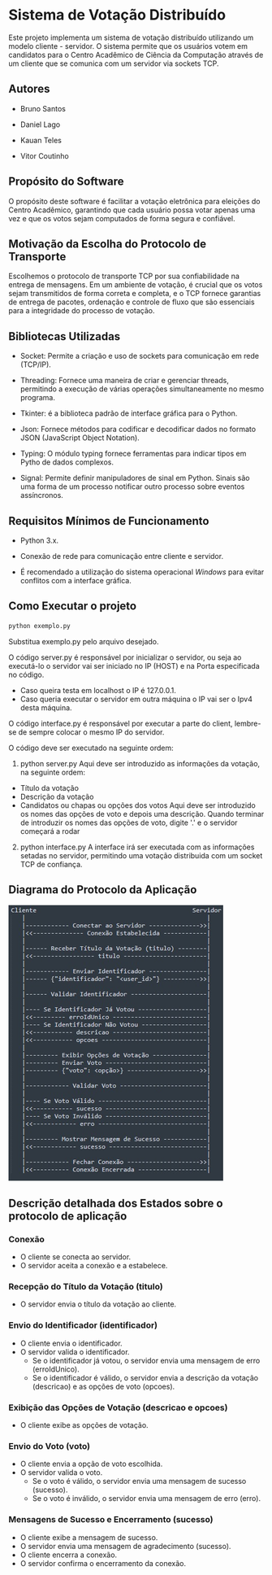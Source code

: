 # Sistema de Votação Distribuído
Este projeto implementa um sistema de votação distribuído utilizando um modelo 
cliente - servidor. O sistema permite que os usuários votem em candidatos para o Centro Acadêmico de Ciência da Computação através de um cliente que se comunica com um servidor via sockets TCP.
  
## Autores

- Bruno Santos

- Daniel Lago

- Kauan Teles

- Vitor Coutinho

## Propósito do Software

O propósito deste software é facilitar a votação eletrônica para eleições do Centro Acadêmico, garantindo que cada usuário possa votar apenas uma vez e que os votos sejam computados de forma segura e confiável.  

## Motivação da Escolha do Protocolo de Transporte

Escolhemos o protocolo de transporte TCP por sua confiabilidade na entrega de mensagens. Em um ambiente de votação, é crucial que os votos sejam transmitidos de forma correta e completa, e o TCP fornece garantias de entrega de pacotes, ordenação e controle de fluxo que são essenciais para a integridade do processo de votação.

## Bibliotecas Utilizadas

- Socket: Permite a criação e uso de sockets para comunicação em rede (TCP/IP).

- Threading: Fornece uma maneira de criar e gerenciar threads, permitindo a execução de várias operações simultaneamente no mesmo programa.

- Tkinter: é a biblioteca padrão de interface gráfica para o Python.

- Json: Fornece métodos para codificar e decodificar dados no formato JSON (JavaScript Object Notation).

- Typing: O módulo typing fornece ferramentas para indicar tipos em Pytho de dados complexos.

- Signal: Permite definir manipuladores de sinal em Python. Sinais são uma forma de um processo notificar outro processo sobre eventos assíncronos.

## Requisitos Mínimos de Funcionamento

- Python 3.x.

- Conexão de rede para comunicação entre cliente e servidor.

- É recomendado a utilização do sistema operacional _Windows_ para evitar conflitos com a interface gráfica.

## Como Executar o projeto

```bash
python exemplo.py
```
Substitua exemplo.py pelo arquivo desejado.

O código server.py é responsável por inicializar o servidor, ou seja ao executá-lo o servidor vai ser iniciado no IP (HOST) e na Porta especificada no código.
  - Caso queira testa em localhost o IP é 127.0.0.1.
  - Caso queria executar o servidor em outra máquina o IP vai ser o Ipv4 desta máquina.

O código interface.py é responsável por executar a parte do client, lembre-se de sempre colocar o mesmo IP do servidor.

O código deve ser executado na seguinte ordem:
1) python server.py
Aqui deve ser introduzido as informações da votação, na seguinte ordem:
- Título da votação
- Descrição da votação
- Candidatos ou chapas ou opções dos votos
Aqui deve ser introduzido os nomes das opções de voto e depois uma descrição. Quando terminar de introduzir os nomes das opções de voto, digite '.' e o servidor começará a rodar
2) python interface.py
A interface irá ser executada com as informações setadas no servidor, permitindo uma votação distribuida com um socket TCP de confiança.


## Diagrama do Protocolo da Aplicação
![Camada de aplicação](Aplicação.jpeg)

## Descrição detalhada dos Estados sobre o protocolo de aplicação

### Conexão

- O cliente se conecta ao servidor.
- O servidor aceita a conexão e a estabelece.

### Recepção do Título da Votação (titulo)

- O servidor envia o título da votação ao cliente.

### Envio do Identificador (identificador)

- O cliente envia o identificador.
- O servidor valida o identificador.
  - Se o identificador já votou, o servidor envia uma mensagem de erro (erroIdUnico).
  - Se o identificador é válido, o servidor envia a descrição da votação (descricao) e as opções de voto (opcoes).

### Exibição das Opções de Votação (descricao e opcoes)

- O cliente exibe as opções de votação.

### Envio do Voto (voto)

- O cliente envia a opção de voto escolhida.
- O servidor valida o voto.
  - Se o voto é válido, o servidor envia uma mensagem de sucesso (sucesso).
  - Se o voto é inválido, o servidor envia uma mensagem de erro (erro).

### Mensagens de Sucesso e Encerramento (sucesso)

- O cliente exibe a mensagem de sucesso.
- O servidor envia uma mensagem de agradecimento (sucesso).
- O cliente encerra a conexão.
- O servidor confirma o encerramento da conexão.
